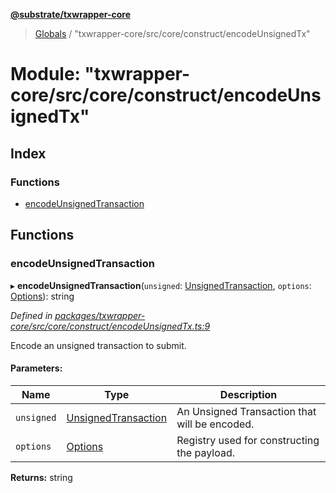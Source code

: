 **[@substrate/txwrapper-core](../README.md)**

> [Globals](../globals.md) / "txwrapper-core/src/core/construct/encodeUnsignedTx"

# Module: "txwrapper-core/src/core/construct/encodeUnsignedTx"

## Index

### Functions

* [encodeUnsignedTransaction](_txwrapper_core_src_core_construct_encodeunsignedtx_.md#encodeunsignedtransaction)

## Functions

### encodeUnsignedTransaction

▸ **encodeUnsignedTransaction**(`unsigned`: [UnsignedTransaction](../interfaces/_txwrapper_core_src_types_method_.unsignedtransaction.md), `options`: [Options](../interfaces/_txwrapper_core_src_types_method_.options.md)): string

*Defined in [packages/txwrapper-core/src/core/construct/encodeUnsignedTx.ts:9](https://github.com/paritytech/txwrapper-core/blob/33adddf/packages/txwrapper-core/src/core/construct/encodeUnsignedTx.ts#L9)*

Encode an unsigned transaction to submit.

#### Parameters:

Name | Type | Description |
------ | ------ | ------ |
`unsigned` | [UnsignedTransaction](../interfaces/_txwrapper_core_src_types_method_.unsignedtransaction.md) | An Unsigned Transaction that will be encoded. |
`options` | [Options](../interfaces/_txwrapper_core_src_types_method_.options.md) | Registry used for constructing the payload.  |

**Returns:** string
